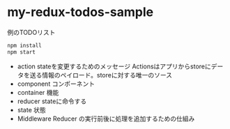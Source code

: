 # my-redux-todos-sample

例のTODOリスト

```sh
npm install
npm start
```

- action stateを変更するためのメッセージ Actionsはアプリからstoreにデータを送る情報のペイロード。storeに対する唯一のソース
- component コンポーネント
- container 機能
- reducer stateに命令する
- state 状態
- Middleware Reducer の実行前後に処理を追加するための仕組み

